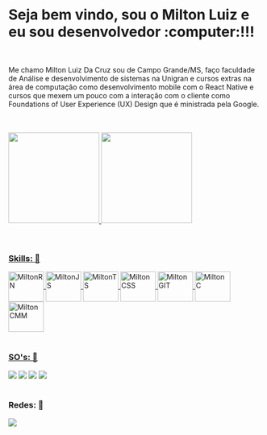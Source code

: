 <h1>Seja bem vindo, sou o Milton Luiz e eu sou desenvolvedor :computer:!!!</h1>
</br>

Me chamo Milton Luiz Da Cruz sou de Campo Grande/MS, faço faculdade de Análise e 
desenvolvimento de sistemas na Unigran e cursos extras na área de computação como 
desenvolvimento mobile com o React Native e cursos que mexem um pouco com a interação 
com o cliente como Foundations of User Experience (UX) Design que é ministrada pela Google.


</br>
</br>

<div>
    <a href ="https://github.com/coutmilton">
    <img height="180em" src="https://github-readme-stats.vercel.app/api?username=coutmilton&show_icons=true&theme=gruvbox"/>
    <img height="180em" src="https://github-readme-stats.vercel.app/api/top-langs/?username=coutmilton&layout=compact"/> 
</div>

</br>
</br>

<h3>Skills: 🚀</h3>
<div>
    <img align="center" alt="MiltonRN" height='60' width="70" src="https://cdn.jsdelivr.net/gh/devicons/devicon/icons/react/react-original.svg"/>
    <img align="center" alt="MiltonJS" height='60' width="70" src="https://cdn.jsdelivr.net/gh/devicons/devicon/icons/javascript/javascript-original.svg"/>
    <img align="center" alt="MiltonTS" height='60' width="70" src="https://cdn.jsdelivr.net/gh/devicons/devicon/icons/typescript/typescript-original.svg"/>
    <img align="center" alt="MiltonCSS" height='60' width="70" src="https://cdn.jsdelivr.net/gh/devicons/devicon/icons/css3/css3-original-wordmark.svg"/>
    <img align="center" alt="MiltonGIT" height='60' width="70" src="https://cdn.jsdelivr.net/gh/devicons/devicon/icons/git/git-original-wordmark.svg"/>
    <img align="center" alt="MiltonC" height='60' width="70" src="https://cdn.jsdelivr.net/gh/devicons/devicon/icons/c/c-original.svg"/>
    <img align="center" alt="MiltonCMM" height='60' width="70" src="https://cdn.jsdelivr.net/gh/devicons/devicon/icons/cplusplus/cplusplus-original.svg"/>
</div>

</br>

<h3>SO's: 📱</h3>

<div>
    <a href="https://www.android.com/" target="_blank"><img src="https://img.shields.io/badge/Android-3DDC84?style=for-the-badge&logo=android&logoColor=white"></a>
    <a href="https://www.apple.com/br/ios/ios-15/" target="_blank"><img src="https://img.shields.io/badge/iOS-000000?style=for-the-badge&logo=ios&logoColor=white"></a>
    <a href="https://www.microsoft.com/en-us/windows?r=1"><img src="https://img.shields.io/badge/Windows-0078D6?style=for-the-badge&logo=windows&logoColor=white"></a>
    <a href="https://ubuntu.com/" target="_blank"><img src="https://img.shields.io/badge/Ubuntu-E95420?style=for-the-badge&logo=ubuntu&logoColor=white"></a>
</div>

</br>

<h3>Redes: 🔗</h3>
<div>
    <a href="https://www.linkedin.com/in/coutmilton/" target="_blank"><img src="https://img.shields.io/badge/LinkedIn-0077B5?style=for-the-badge&logo=linkedin&logoColor=white"></a>
</div>

